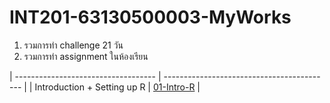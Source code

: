 # INT201-63130500003-MyWorks
1. รวมการทำ challenge 21 วัน 
2. รวมการทำ assignment ในห้องเรียน


| ----------------------------------- | ------------------------------------------ |
| Introduction + Setting up R         | [01-Intro-R](workshop/01-intro-R.md)       |
